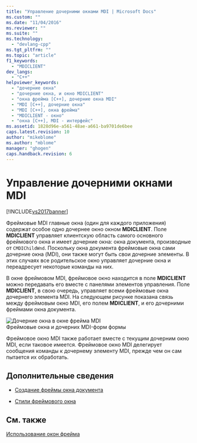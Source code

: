 ```yaml
---
title: "Управление дочерними окнами MDI | Microsoft Docs"
ms.custom: ""
ms.date: "11/04/2016"
ms.reviewer: ""
ms.suite: ""
ms.technology: 
  - "devlang-cpp"
ms.tgt_pltfrm: ""
ms.topic: "article"
f1_keywords: 
  - "MDICLIENT"
dev_langs: 
  - "C++"
helpviewer_keywords: 
  - "дочерние окна"
  - "дочерние окна, и окно MDICLIENT"
  - "окна фрейма [C++], дочерние окна MDI"
  - "MDI [C++], дочерние окна"
  - "MDI [C++], окна фрейма"
  - "MDICLIENT - окно"
  - "окна [C++], MDI - интерфейс"
ms.assetid: 1828d96e-a561-48ae-a661-ba9701de6bee
caps.latest.revision: 10
author: "mikeblome"
ms.author: "mblome"
manager: "ghogen"
caps.handback.revision: 6
---
```

# Управление дочерними окнами MDI
[!INCLUDE[vs2017banner](../assembler/inline/includes/vs2017banner.md)]

Фреймовые MDI главные окна \(один для каждого приложения\) содержат особое одно дочернее окно окном **MDICLIENT**.  Поле **MDICLIENT** управляет клиентскую область самого основного фреймового окна и имеет дочерние окна: окна документа, производные от `CMDIChildWnd`.  Поскольку окна документа фреймовые окна сами дочерние окна \(MDI\), они также могут быть свои дочерние элементы.  В этих случаях все родительское окно управляет дочерние окна и переадресует некоторые команды на них.  
  
 В окне фреймовом MDI, фреймовое окно находится в поле **MDICLIENT** можно передавать его вместе с панелями элементов управления.  Поле **MDICLIENT**, в свою очередь, управляет всеми фреймовые окна дочернего элемента MDI.  На следующем рисунке показана связь между фреймовым окно MDI, его полем **MDICLIENT**, и его дочерними фреймами окна документа.  
  
 ![Дочерние окна в окне фрейма MDI](../mfc/media/vc37gb1.png "vc37GB1")  
Фреймовые окна и дочерних MDI\-форм формы  
  
 Фреймовое окно MDI также работает вместе с текущим дочерним окно MDI, если таковое имеется.  Фреймовое окно MDI делегирует сообщения команды к дочернему элементу MDI, прежде чем он сам пытается их обработать.  
  
## Дополнительные сведения  
  
-   [Создание фреймы окна документа](../Topic/Creating%20Document%20Frame%20Windows.md)  
  
-   [Стили фреймового окна](../Topic/Frame-Window%20Styles%20\(C++\).md)  
  
## См. также  
 [Использование окон фрейма](../Topic/Using%20Frame%20Windows.md)
